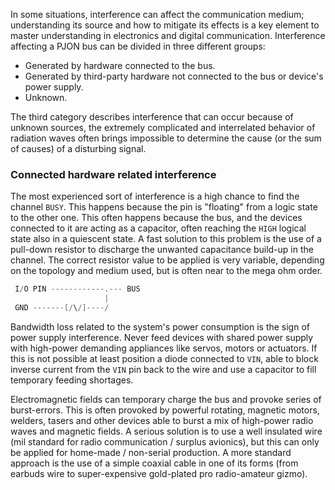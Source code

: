 In some situations, interference can affect the communication medium; understanding its source and how to mitigate its effects is a key element to master understanding in electronics and digital communication. Interference affecting a PJON bus can be divided in three different groups:
- Generated by hardware connected to the bus.
- Generated by third-party hardware not connected to the bus or device's power supply.
- Unknown.

The third category describes interference that can occur because of unknown sources, the extremely complicated and interrelated behavior of radiation waves often brings impossible to determine the cause (or the sum of causes) of a disturbing signal.

### Connected hardware related interference
The most experienced sort of interference is a high chance to find the channel `BUSY`. This happens because the pin is "floating" from a logic state to the other one. This often happens because the bus, and the devices connected to it are acting as a capacitor, often reaching the `HIGH` logical state also in a quiescent state. A fast solution to this problem is the use of a pull-down resistor to discharge the unwanted capacitance build-up in the channel. The correct resistor value to be applied is very variable, depending on the topology and medium used, but is often near to the mega ohm order.
```cpp
 I/O PIN ------------.--- BUS
                     |
 GND -------[/\/]----/
```
Bandwidth loss related to the system's power consumption is the sign of power supply interference. Never feed devices with shared power supply with high-power demanding appliances like servos, motors or actuators. If this is not possible at least position a diode connected to `VIN`, able to block inverse current from the `VIN` pin back to the wire and use a capacitor to fill temporary feeding shortages.

Electromagnetic fields can temporary charge the bus and provoke series of burst-errors. This is often provoked by powerful rotating, magnetic motors, welders, tasers and other devices able to burst a mix of high-power radio waves and magnetic fields. A serious solution is to use a well insulated wire (mil standard for radio communication / surplus avionics), but this can only be applied for home-made / non-serial production. A more standard approach is the use of a simple coaxial cable in one of its forms (from earbuds wire to super-expensive gold-plated pro radio-amateur gizmo).